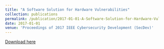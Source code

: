 ```yaml
---
title: "A Software Solution for Hardware Vulnerabilities"
collection: publications
permalink: /publication/2017-01-01-A-Software-Solution-for-Hardware-Vulnerabilities
date: 2017-01-01
venue: 'Proceedings of 2017 IEEE Cybersecurity Development (SecDev)'
---
```

[Download here](http://kdharsee.github.io/files/petunia:dharsee:secdev2017.pdf)
